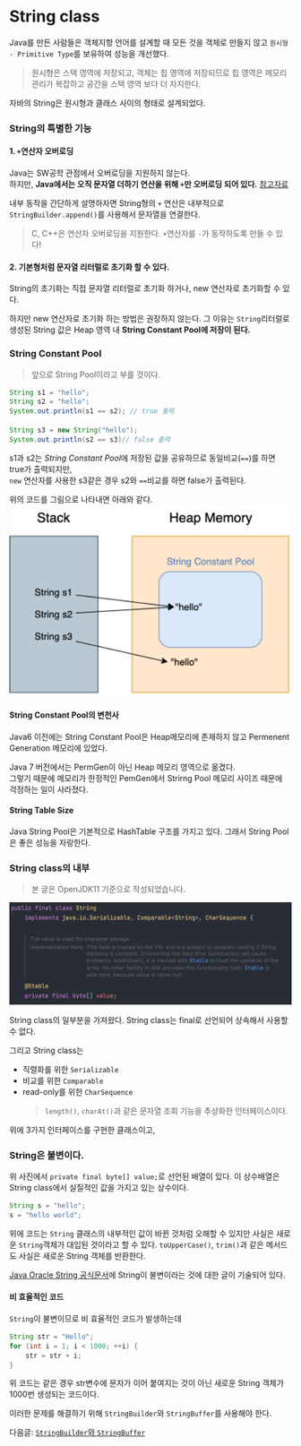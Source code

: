 # String class
Java를 만든 사람들은 객체지향 언어를 설계할 때 모든 것을 객체로 만들지 않고 `원시형 - Primitive Type`를 보유하여 성능을 개선했다.  
> 원시형은 스택 영역에 저장되고, 객체는 힙 영역에 저장되므로 힙 영역은 메모리 관리가 복잡하고 공간을 스택 영역 보다 더 차지한다.

자바의 String은 원시형과 클래스 사이의 형태로 설계되었다.

### String의 특별한 기능
#### 1. `+`연산자 오버로딩
Java는 SW공학 관점에서 오버로딩을 지원하지 않는다.  
하지만, **Java에서는 오직 문자열 더하기 연산을 위해 `+`만 오버로딩 되어 있다.** [참고자료](http://egloos.zum.com/js7309/v/11155465)

내부 동작을 간단하게 설명하자면 String형의 `+` 연산은 내부적으로 `StringBuilder.append()`를 사용해서 문자열을 연결한다.
> C, C++은 연산자 오버로딩을 지원한다. `+`연산자를 `-`가 동작하도록 만들 수 있다!

#### 2. 기본형처럼 문자열 리터럴로 초기화 할 수 있다.
String의 초기화는 직접 문자열 리터럴로 초기화 하거나, new 연산자로 초기화할 수 있다.

하지만 new 연산자로 초기화 하는 방법은 권장하지 않는다. 그 이유는 `String`리터럴로 생성된 String 값은 Heap 영역 내 **String Constant Pool에 저장이 된다.** 

### String Constant Pool
> 앞으로 String Pool이라고 부를 것이다.
```java
String s1 = "hello";
String s2 = "hello";
System.out.println(s1 == s2); // true 출력

String s3 = new String("hello");
System.out.println(s2 == s3)// false 출력
```
s1과 s2는 *String Constant Pool*에 저장된 값을 공유하므로 동일비교(`==`)를 하면 true가 출력되지만,  
`new` 연산자를 사용한 s3같은 경우 s2와 `==`비교를 하면 false가 출력된다.

위의 코드를 그림으로 나타내면 아래와 같다.  
<img width=500 src="img/string-constant-pool-ex.png">

#### String Constant Pool의 변천사
Java6 이전에는 String Constant Pool은 Heap메모리에 존재하지 않고 Permenent Generation 메모리에 있었다.

Java 7 버전에서는 PermGen이 아닌 Heap 메모리 영역으로 옮겼다.  
그렇기 때문에 메모리가 한정적인 PemGen에서 Strirng Pool 메모리 사이즈 때문에 걱정하는 일이 사라졌다.

#### String Table Size
Java String Pool은 기본적으로 HashTable 구조를 가지고 있다.
그래서 String Pool은 좋은 성능을 자랑한다.


### String class의 내부 
> 본 글은 OpenJDK11 기준으로 작성되었습니다.

<img src="img/in-string-class.png">

String class의 일부분을 가져왔다. String class는 final로 선언되어 상속해서 사용할 수 없다.  

그리고 String class는
- 직렬화를 위한 `Serializable`
- 비교를 위한 `Comparable`
- read-only를 위한 `CharSequence`
  > `length()`, `charAt()`과 같은 문자열 조회 기능을 추상화한 인터페이스이다.

위에 3가지 인터페이스를 구현한 클래스이고,  

### String은 불변이다.
위 사진에서 `private final byte[] value;`로 선언된 배열이 있다. 이 상수배열은 String class에서 실질적인 값을 가지고 있는 상수이다.

```java
String s = "hello";
s = "hello world";
```
위에 코드는 `String` 클래스의 내부적인 값이 바뀐 것처럼 오해할 수 있지만 사실은 새로운 `String`객체가 대입된 것이라고 할 수 있다.
`toUpperCase()`, `trim()`과 같은 메서드도 사실은 새로운 String 객체를 반환한다.

[Java Oracle String 공식문서](https://docs.oracle.com/javase/7/docs/api/java/lang/String.html)에 String이 불변이라는 것에 대한 글이 기술되어 있다.

#### 비 효율적인 코드
`String`이 불변이므로 비 효율적인 코드가 발생하는데
```java
String str = "Hello";
for (int i = 1; i < 1000; ++i) {
    str = str + i;
}
```
위 코드는 같은 경우 str변수에 문자가 이어 붙여지는 것이 아닌 새로운 String 객체가 1000번 생성되는 코드이다. 

이러한 문제를 해결하기 위해 `StringBuilder`와 `StringBuffer`를 사용해야 한다.

다음글: [`StringBuilder`와 `StringBuffer`]()